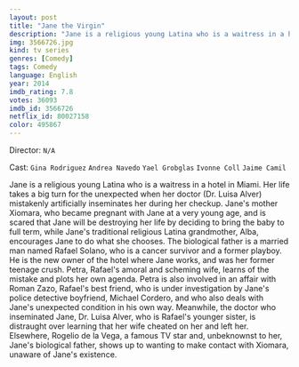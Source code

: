 ```yaml
---
layout: post
title: "Jane the Virgin"
description: "Jane is a religious young Latina who is a waitress in a hotel in Miami. Her life takes a big turn for the unexpected when her doctor (Dr. Luisa Alver) mistakenly artificially inseminates her during her checkup. Jane's mother Xiomara, who became pregnant with Jane at a very young age, and is scared that Jane will be destroying her life by deciding to bring the baby to full term, while Jane's traditional religious Latina grandmother, Alba, encourages Jane to do what she chooses. The biological father is a married man named Rafael Solano, who is a cancer survivor and a former playboy. He .."
img: 3566726.jpg
kind: tv series
genres: [Comedy]
tags: Comedy 
language: English
year: 2014
imdb_rating: 7.8
votes: 36093
imdb_id: 3566726
netflix_id: 80027158
color: 495867
---
```

Director: `N/A`  

Cast: `Gina Rodriguez` `Andrea Navedo` `Yael Grobglas` `Ivonne Coll` `Jaime Camil` 

Jane is a religious young Latina who is a waitress in a hotel in Miami. Her life takes a big turn for the unexpected when her doctor (Dr. Luisa Alver) mistakenly artificially inseminates her during her checkup. Jane's mother Xiomara, who became pregnant with Jane at a very young age, and is scared that Jane will be destroying her life by deciding to bring the baby to full term, while Jane's traditional religious Latina grandmother, Alba, encourages Jane to do what she chooses. The biological father is a married man named Rafael Solano, who is a cancer survivor and a former playboy. He is the new owner of the hotel where Jane works, and was her former teenage crush. Petra, Rafael's amoral and scheming wife, learns of the mistake and plots her own agenda. Petra is also involved in an affair with Roman Zazo, Rafael's best friend, who is under investigation by Jane's police detective boyfriend, Michael Cordero, and who also deals with Jane's unexpected condition in his own way. Meanwhile, the doctor who inseminated Jane, Dr. Luisa Alver, who is Rafael's younger sister, is distraught over learning that her wife cheated on her and left her. Elsewhere, Rogelio de la Vega, a famous TV star and, unbeknownst to her, Jane's biological father, shows up to wanting to make contact with Xiomara, unaware of Jane's existence.
